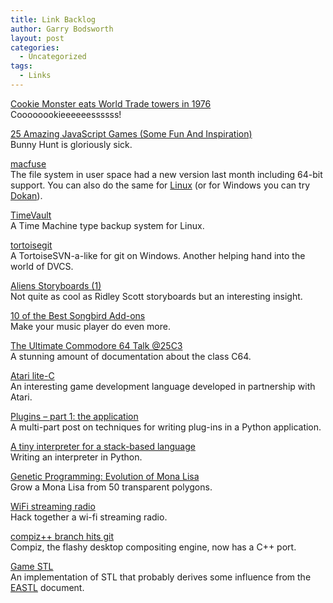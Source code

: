 ```yaml
---
title: Link Backlog
author: Garry Bodsworth
layout: post
categories:
  - Uncategorized
tags:
  - Links
---
```

[Cookie Monster eats World Trade towers in 1976][1]  
Coooooookieeeeeessssss!

[25 Amazing JavaScript Games (Some Fun And Inspiration)][2]  
Bunny Hunt is gloriously sick.

[macfuse][3]  
The file system in user space had a new version last month including 64-bit support. You can also do the same for [Linux][4] (or for Windows you can try [Dokan][5]).

[TimeVault][6]  
A Time Machine type backup system for Linux.

[tortoisegit][7]  
A TortoiseSVN-a-like for git on Windows. Another helping hand into the world of DVCS.

[Aliens Storyboards (1)][8]  
Not quite as cool as Ridley Scott storyboards but an interesting insight.

[10 of the Best Songbird Add-ons ][9]  
Make your music player do even more.

[The Ultimate Commodore 64 Talk @25C3][10]  
A stunning amount of documentation about the class C64.

[Atari lite-C][11]  
An interesting game development language developed in partnership with Atari.

[Plugins &#8211; part 1: the application ][12]  
A multi-part post on techniques for writing plug-ins in a Python application.

[A tiny interpreter for a stack-based language][13]  
Writing an interpreter in Python.

[Genetic Programming: Evolution of Mona Lisa][14]  
Grow a Mona Lisa from 50 transparent polygons.

[WiFi streaming radio][15]  
Hack together a wi-fi streaming radio.

[compiz++ branch hits git][16]  
Compiz, the flashy desktop compositing engine, now has a C++ port.

[Game STL][17]  
An implementation of STL that probably derives some influence from the [EASTL][18] document.

 [1]: http://www.boingboing.net/2009/01/06/cookie-monster-eats.html
 [2]: http://www.webresourcesdepot.com/25-amazing-javascript-games-some-fun-and-inspiration/
 [3]: http://code.google.com/p/macfuse/
 [4]: http://fuse.sourceforge.net/
 [5]: http://dokan-dev.net/en/about/
 [6]: https://wiki.ubuntu.com/TimeVault
 [7]: http://code.google.com/p/tortoisegit/
 [8]: http://www.sci-fi-o-rama.com/2008/12/19/aliens-storyboards/
 [9]: http://www.junauza.com/2008/12/10-of-best-songbird-add-ons.html
 [10]: http://www.pagetable.com/?p=53
 [11]: http://www.3dgamestudio.com/litec.php
 [12]: http://aroberge.blogspot.com/2008/12/plugins-part-1-application.html
 [13]: http://4.flowsnake.org/archives/252
 [14]: http://rogeralsing.com/2008/12/07/genetic-programming-evolution-of-mona-lisa/
 [15]: http://hackaday.com/2008/12/19/wifi-streaming-radio/
 [16]: http://smspillaz.wordpress.com/2008/12/24/breaking-compiz-branch-hits-git/
 [17]: http://gamestl.sourceforge.net/
 [18]: http://www.open-std.org/jtc1/sc22/wg21/docs/papers/2007/n2271.html